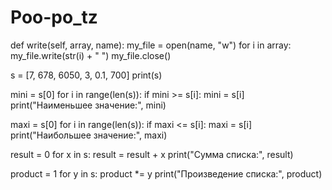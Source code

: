# Poo-po_tz
def write(self, array, name):
    my_file = open(name, "w")
    for i in array:
        my_file.write(str(i) + " ")
    my_file.close()


s = [7, 678, 6050, 3, 0.1, 700]
print(s)

mini = s[0]
for i in range(len(s)):
    if mini >= s[i]:
        mini = s[i]
print("Наименьшее значение:", mini)

maxi = s[0]
for i in range(len(s)):
    if maxi <= s[i]:
        maxi = s[i]
print("Наибольшее значение:", maxi)


result = 0
for x in s:
    result = result + x
print("Сумма списка:", result)

product = 1
for y in s:
    product *= y
print("Произведение списка:", product)
